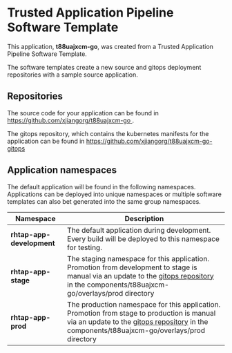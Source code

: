 # Trusted Application Pipeline Software Template

This application, **t88uajxcm-go**, was created from a Trusted Application Pipeline Software Template.

The software templates create a new source and gitops deployment repositories with a sample source application. 

## Repositories

The source code for your application can be found in [https://github.com/xjiangorg/t88uajxcm-go ](https://github.com/xjiangorg/t88uajxcm-go ).
 
The gitops repository, which contains the kubernetes manifests for the application can be found in 
[https://github.com/xjiangorg/t88uajxcm-go-gitops ](https://github.com/xjiangorg/t88uajxcm-go-gitops ) 

## Application namespaces 

The default application will be found in the following namespaces. Applications can be deployed into unique namespaces or multiple software templates can also bet generated into the same group namespaces.  

|  Namespace   |  Description   |  
| -------- | -------- |   
| **rhtap-app-development** | The default application during development. Every build will be deployed to this namespace for testing. | 
| **rhtap-app-stage** | The staging namespace for this application. Promotion from development to stage is manual via an update to the [gitops repository](https://github.com/xjiangorg/t88uajxcm-go-gitops ) in the components/t88uajxcm-go/overlays/prod directory |  
| **rhtap-app-prod** | The production namespace for this application. Promotion from stage to production is manual via an update to the [gitops repository](https://github.com/xjiangorg/t88uajxcm-go-gitops ) in the components/t88uajxcm-go/overlays/prod directory | 